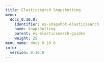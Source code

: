 ```yaml
---
title: Elasticsearch Snapshotting
menu:
  docs_0.10.0:
    identifier: es-snapshot-elasticsearch
    name: Snapshotting
    parent: es-elasticsearch-guides
    weight: 25
menu_name: docs_0.10.0
info:
  version: 0.10.0
---
```


